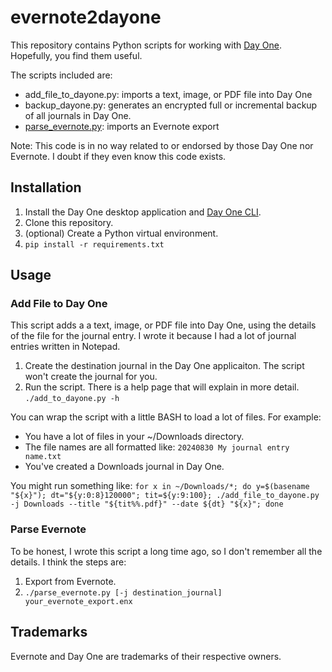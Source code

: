 # evernote2dayone

This repository contains Python scripts for working with [Day One](https://dayoneapp.com/web/). Hopefully, you find them useful.

The scripts included are:
- add_file_to_dayone.py: imports a text, image, or PDF file into Day One
- backup_dayone.py: generates an encrypted full or incremental backup of all journals in Day One.
- [parse_evernote.py](#parse-evernote): imports an Evernote export

Note: This code is in no way related to or endorsed by those Day One nor Evernote. I doubt if they even know this code exists.


## Installation

1. Install the Day One desktop application and [Day One CLI](https://dayoneapp.com/guides/tips-and-tutorials/command-line-interface-cli/).
2. Clone this repository.
3. (optional) Create a Python virtual environment.
4. `pip install -r requirements.txt`

## Usage

### Add File to Day One

This script adds a a text, image, or PDF file into Day One, using the details of the file for the journal entry. I wrote it because I had a lot of journal entries written in Notepad.

1. Create the destination journal in the Day One applicaiton. The script won't create the journal for you.
2. Run the script. There is a help page that will explain in more detail.
`./add_to_dayone.py -h`

You can wrap the script with a little BASH to load a lot of files. For example:
- You have a lot of files in your ~/Downloads directory.
- The file names are all formatted like: `20240830 My journal entry name.txt`
- You've created a Downloads journal in Day One.

You might run something like:
`for x in ~/Downloads/*; do y=$(basename "${x}"); dt="${y:0:8}120000"; tit=${y:9:100}; ./add_file_to_dayone.py -j Downloads --title "${tit%%.pdf}" --date ${dt} "${x}"; done`

### Parse Evernote

To be honest, I wrote this script a long time ago, so I don't remember all the details. I think the steps are:
1. Export from Evernote.
2. `./parse_evernote.py [-j destination_journal] your_evernote_export.enx`


## Trademarks
Evernote and Day One are trademarks of their respective owners.

